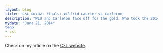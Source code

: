 ```yaml
---
layout: blog
title: "CSL Dota2: Finals: Wilfrid Laurier vs Carleton"
description: "WLU and Carleton face off for the gold. Who took the 2014 CSL Dota 2 Season? Find out in this recap!"
mydate: "June 21, 2014"
tags:
- csl
---
```


Check on my article on the [CSL website](http://cstarleague.com/dota2/news/csl-dota-2-finals-wilfrid-laurier-university-vs-carleton-university).

